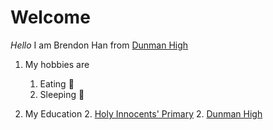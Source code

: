 # Welcome

*Hello* I am Brendon Han from [Dunman High](https://dunmanhigh.moe.edu.sg/) 
1. My hobbies are
   1. Eating :hamburger:
   1. Sleeping :sleeping_bed:
   
 2. My Education
    2. [Holy Innocents' Primary](https://holyinnocentspri.moe.edu.sg/)
    2. [Dunman High](https://dunmanhigh.moe.edu.sg/)

   

